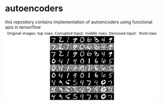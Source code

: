 # autoencoders
this repository contains implementation of autoencoders using functional apis in tensorflow
![alt_text_here](/img/denoised.png)
